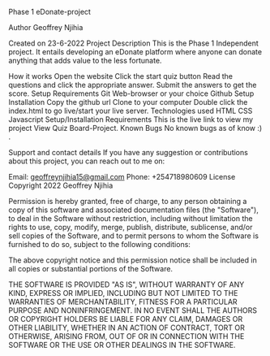 Phase 1 eDonate-project

Author
Geoffrey Njihia

Created on 23-6-2022
Project Description
This is the Phase 1 Independent project. It entails developing an eDonate platform where anyone can donate anything that adds value to the less fortunate.

How it works
Open the website
Click the start quiz button
Read the questions and click the appropriate answer.
Submit the answers to get the score.
Setup Requirements
Git
Web-browser or your choice
Github
Setup Installation
Copy the github url
Clone to your computer
Double click the index.html to go live/start your live server.
Technologies used
HTML
CSS
Javascript
Setup/Installation Requirements
This is the live link to view my project View Quiz Board-Project.
Known Bugs
No known bugs as of know :) .

Support and contact details
If you have any suggestion or contributions about this project, you can reach out to me on:

Email: geoffreynjihia15@gmail.com
Phone: +254718980609
License
Copyright 2022 Geoffrey Njihia

Permission is hereby granted, free of charge, to any person obtaining a copy of this software and associated documentation files (the "Software"), to deal in the Software without restriction, including without limitation the rights to use, copy, modify, merge, publish, distribute, sublicense, and/or sell copies of the Software, and to permit persons to whom the Software is furnished to do so, subject to the following conditions:

The above copyright notice and this permission notice shall be included in all copies or substantial portions of the Software.

THE SOFTWARE IS PROVIDED "AS IS", WITHOUT WARRANTY OF ANY KIND, EXPRESS OR IMPLIED, INCLUDING BUT NOT LIMITED TO THE WARRANTIES OF MERCHANTABILITY, FITNESS FOR A PARTICULAR PURPOSE AND NONINFRINGEMENT. IN NO EVENT SHALL THE AUTHORS OR COPYRIGHT HOLDERS BE LIABLE FOR ANY CLAIM, DAMAGES OR OTHER LIABILITY, WHETHER IN AN ACTION OF CONTRACT, TORT OR OTHERWISE, ARISING FROM, OUT OF OR IN CONNECTION WITH THE SOFTWARE OR THE USE OR OTHER DEALINGS IN THE SOFTWARE.